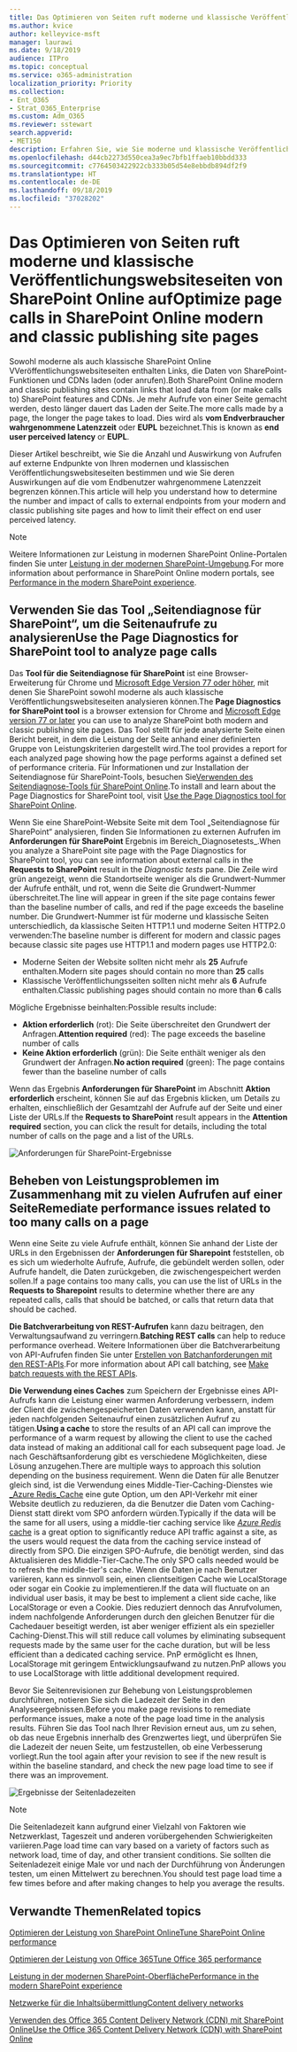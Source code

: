 ```yaml
---
title: Das Optimieren von Seiten ruft moderne und klassische Veröffentlichungswebsiteseiten von SharePoint Online auf
ms.author: kvice
author: kelleyvice-msft
manager: laurawi
ms.date: 9/18/2019
audience: ITPro
ms.topic: conceptual
ms.service: o365-administration
localization_priority: Priority
ms.collection:
- Ent_O365
- Strat_O365_Enterprise
ms.custom: Adm_O365
ms.reviewer: sstewart
search.appverid:
- MET150
description: Erfahren Sie, wie Sie moderne und klassische Veröffentlichungswebsiteseiten in SharePoint Online optimieren können, indem Sie die Anzahl der Aufrufe von SharePoint Online-Service-Endpunkten begrenzen.
ms.openlocfilehash: d44cb2273d550cea3a9ec7bfb1ffaeb10bbdd333
ms.sourcegitcommit: c7764503422922cb333b05d54e8ebbdb894df2f9
ms.translationtype: HT
ms.contentlocale: de-DE
ms.lasthandoff: 09/18/2019
ms.locfileid: "37028202"
---
```

# <a name="optimize-page-calls-in-sharepoint-online-modern-and-classic-publishing-site-pages"></a><span data-ttu-id="a29f8-103">Das Optimieren von Seiten ruft moderne und klassische Veröffentlichungswebsiteseiten von SharePoint Online auf</span><span class="sxs-lookup"><span data-stu-id="a29f8-103">Optimize page calls in SharePoint Online modern and classic publishing site pages</span></span>

<span data-ttu-id="a29f8-104">Sowohl moderne als auch klassische SharePoint Online VVeröffentlichungswebsiteseiten enthalten Links, die Daten von SharePoint-Funktionen und CDNs laden (oder anrufen).</span><span class="sxs-lookup"><span data-stu-id="a29f8-104">Both SharePoint Online modern and classic publishing sites contain links that load data from (or make calls to) SharePoint features and CDNs.</span></span> <span data-ttu-id="a29f8-105">Je mehr Aufrufe von einer Seite gemacht werden, desto länger dauert das Laden der Seite.</span><span class="sxs-lookup"><span data-stu-id="a29f8-105">The more calls made by a page, the longer the page takes to load.</span></span> <span data-ttu-id="a29f8-106">Dies wird als **vom Endverbraucher wahrgenommene Latenzzeit** oder **EUPL** bezeichnet.</span><span class="sxs-lookup"><span data-stu-id="a29f8-106">This is known as **end user perceived latency** or **EUPL**.</span></span>

<span data-ttu-id="a29f8-107">Dieser Artikel beschreibt, wie Sie die Anzahl und Auswirkung von Aufrufen auf externe Endpunkte von Ihren modernen und klassischen Veröffentlichungswebsiteseiten bestimmen und wie Sie deren Auswirkungen auf die vom Endbenutzer wahrgenommene Latenzzeit begrenzen können.</span><span class="sxs-lookup"><span data-stu-id="a29f8-107">This article will help you understand how to determine the number and impact of calls to external endpoints from your modern and classic publishing site pages and how to limit their effect on end user perceived latency.</span></span>

>[!NOTE]
><span data-ttu-id="a29f8-108">Weitere Informationen zur Leistung in modernen SharePoint Online-Portalen finden Sie unter [Leistung in der modernen SharePoint-Umgebung](https://docs.microsoft.com/de-DE/sharepoint/modern-experience-performance).</span><span class="sxs-lookup"><span data-stu-id="a29f8-108">For more information about performance in SharePoint Online modern portals, see [Performance in the modern SharePoint experience](https://docs.microsoft.com/de-DE/sharepoint/modern-experience-performance).</span></span>

## <a name="use-the-page-diagnostics-for-sharepoint-tool-to-analyze-page-calls"></a><span data-ttu-id="a29f8-109">Verwenden Sie das Tool „Seitendiagnose für SharePoint“, um die Seitenaufrufe zu analysieren</span><span class="sxs-lookup"><span data-stu-id="a29f8-109">Use the Page Diagnostics for SharePoint tool to analyze page calls</span></span>

<span data-ttu-id="a29f8-110">Das **Tool für die Seitendiagnose für SharePoint** ist eine Browser-Erweiterung für Chrome und [Microsoft Edge Version 77 oder höher](https://www.microsoftedgeinsider.com/en-us/download?form=MI13E8&OCID=MI13E8), mit denen Sie SharePoint sowohl moderne als auch klassische Veröffentlichungswebsiteseiten analysieren können.</span><span class="sxs-lookup"><span data-stu-id="a29f8-110">The **Page Diagnostics for SharePoint tool** is a browser extension for Chrome and [Microsoft Edge version 77 or later](https://www.microsoftedgeinsider.com/en-us/download?form=MI13E8&OCID=MI13E8) you can use to analyze SharePoint both modern and classic publishing site pages.</span></span> <span data-ttu-id="a29f8-111">Das Tool stellt für jede analysierte Seite einen Bericht bereit, in dem die Leistung der Seite anhand einer definierten Gruppe von Leistungskriterien dargestellt wird.</span><span class="sxs-lookup"><span data-stu-id="a29f8-111">The tool provides a report for each analyzed page showing how the page performs against a defined set of performance criteria.</span></span> <span data-ttu-id="a29f8-112">Für Informationen und zur Installation der Seitendiagnose für SharePoint-Tools, besuchen Sie[Verwenden des Seitendiagnose-Tools für SharePoint Online](page-diagnostics-for-spo.md).</span><span class="sxs-lookup"><span data-stu-id="a29f8-112">To install and learn about the Page Diagnostics for SharePoint tool, visit [Use the Page Diagnostics tool for SharePoint Online](page-diagnostics-for-spo.md).</span></span>

<span data-ttu-id="a29f8-113">Wenn Sie eine SharePoint-Website Seite mit dem Tool „Seitendiagnose für SharePoint“ analysieren, finden Sie Informationen zu externen Aufrufen im **Anforderungen für SharePoint** Ergebnis im Bereich_Diagnosetests_.</span><span class="sxs-lookup"><span data-stu-id="a29f8-113">When you analyze a SharePoint site page with the Page Diagnostics for SharePoint tool, you can see information about external calls in the **Requests to SharePoint** result in the _Diagnostic tests_ pane.</span></span> <span data-ttu-id="a29f8-114">Die Zeile wird grün angezeigt, wenn die Standortseite weniger als die Grundwert-Nummer der Aufrufe enthält, und rot, wenn die Seite die Grundwert-Nummer überschreitet.</span><span class="sxs-lookup"><span data-stu-id="a29f8-114">The line will appear in green if the site page contains fewer than the baseline number of calls, and red if the page exceeds the baseline number.</span></span> <span data-ttu-id="a29f8-115">Die Grundwert-Nummer ist für moderne und klassische Seiten unterschiedlich, da klassische Seiten HTTP1.1 und moderne Seiten HTTP2.0 verwenden:</span><span class="sxs-lookup"><span data-stu-id="a29f8-115">The baseline number is different for modern and classic pages because classic site pages use HTTP1.1 and modern pages use HTTP2.0:</span></span>

- <span data-ttu-id="a29f8-116">Moderne Seiten der Website sollten nicht mehr als **25** Aufrufe enthalten.</span><span class="sxs-lookup"><span data-stu-id="a29f8-116">Modern site pages should contain no more than **25** calls</span></span>
- <span data-ttu-id="a29f8-117">Klassische Veröffentlichungsseiten sollten nicht mehr als **6** Aufrufe enthalten.</span><span class="sxs-lookup"><span data-stu-id="a29f8-117">Classic publishing pages should contain no more than **6** calls</span></span>

<span data-ttu-id="a29f8-118">Mögliche Ergebnisse beinhalten:</span><span class="sxs-lookup"><span data-stu-id="a29f8-118">Possible results include:</span></span>

- <span data-ttu-id="a29f8-119">**Aktion erforderlich** (rot): Die Seite überschreitet den Grundwert der Anfragen.</span><span class="sxs-lookup"><span data-stu-id="a29f8-119">**Attention required** (red): The page exceeds the baseline number of calls</span></span>
- <span data-ttu-id="a29f8-120">**Keine Aktion erforderlich** (grün): Die Seite enthält weniger als den Grundwert der Anfragen.</span><span class="sxs-lookup"><span data-stu-id="a29f8-120">**No action required** (green): The page contains fewer than the baseline number of calls</span></span>

<span data-ttu-id="a29f8-121">Wenn das Ergebnis **Anforderungen für SharePoint** im Abschnitt **Aktion erforderlich** erscheint, können Sie auf das Ergebnis klicken, um Details zu erhalten, einschließlich der Gesamtzahl der Aufrufe auf der Seite und einer Liste der URLs.</span><span class="sxs-lookup"><span data-stu-id="a29f8-121">If the **Requests to SharePoint** result appears in the **Attention required** section, you can click the result for details, including the total number of calls on the page and a list of the URLs.</span></span>

![Anforderungen für SharePoint-Ergebnisse](media/modern-portal-optimization/pagediag-requests.png)

## <a name="remediate-performance-issues-related-to-too-many-calls-on-a-page"></a><span data-ttu-id="a29f8-123">Beheben von Leistungsproblemen im Zusammenhang mit zu vielen Aufrufen auf einer Seite</span><span class="sxs-lookup"><span data-stu-id="a29f8-123">Remediate performance issues related to too many calls on a page</span></span>

<span data-ttu-id="a29f8-124">Wenn eine Seite zu viele Aufrufe enthält, können Sie anhand der Liste der URLs in den Ergebnissen der **Anforderungen für Sharepoint** feststellen, ob es sich um wiederholte Aufrufe, Aufrufe, die gebündelt werden sollen, oder Aufrufe handelt, die Daten zurückgeben, die zwischengespeichert werden sollen.</span><span class="sxs-lookup"><span data-stu-id="a29f8-124">If a page contains too many calls, you can use the list of URLs in the **Requests to Sharepoint** results to determine whether there are any repeated calls, calls that should be batched, or calls that return data that should be cached.</span></span>

<span data-ttu-id="a29f8-125">**Die Batchverarbeitung von REST-Aufrufen** kann dazu beitragen, den Verwaltungsaufwand zu verringern.</span><span class="sxs-lookup"><span data-stu-id="a29f8-125">**Batching REST calls** can help to reduce performance overhead.</span></span> <span data-ttu-id="a29f8-126">Weitere Informationen über die Batchverarbeitung von API-Aufrufen finden Sie unter [Erstellen von Batchanforderungen mit den REST-APIs](https://docs.microsoft.com/de-DE/sharepoint/dev/sp-add-ins/make-batch-requests-with-the-rest-apis).</span><span class="sxs-lookup"><span data-stu-id="a29f8-126">For more information about API call batching, see [Make batch requests with the REST APIs](https://docs.microsoft.com/de-DE/sharepoint/dev/sp-add-ins/make-batch-requests-with-the-rest-apis).</span></span>

<span data-ttu-id="a29f8-127">**Die Verwendung eines Caches** zum Speichern der Ergebnisse eines API-Aufrufs kann die Leistung einer warmen Anforderung verbessern, indem der Client die zwischengespeicherten Daten verwenden kann, anstatt für jeden nachfolgenden Seitenaufruf einen zusätzlichen Aufruf zu tätigen.</span><span class="sxs-lookup"><span data-stu-id="a29f8-127">**Using a cache** to store the results of an API call can improve the performance of a warm request by allowing the client to use the cached data instead of making an additional call for each subsequent page load.</span></span> <span data-ttu-id="a29f8-128">Je nach Geschäftsanforderung gibt es verschiedene Möglichkeiten, diese Lösung anzugehen.</span><span class="sxs-lookup"><span data-stu-id="a29f8-128">There are multiple ways to approach this solution depending on the business requirement.</span></span> <span data-ttu-id="a29f8-129">Wenn die Daten für alle Benutzer gleich sind, ist die Verwendung eines Middle-Tier-Caching-Dienstes wie [_Azure Redis_Cache](https://azure.microsoft.com/de-DE/services/cache/) eine gute Option, um den API-Verkehr mit einer Website deutlich zu reduzieren, da die Benutzer die Daten vom Caching-Dienst statt direkt vom SPO anfordern würden.</span><span class="sxs-lookup"><span data-stu-id="a29f8-129">Typically if the data will be the same for all users, using a middle-tier caching service like [_Azure Redis_ cache](https://azure.microsoft.com/de-DE/services/cache/) is a great option to significantly reduce API traffic against a site, as the users would request the data from the caching service instead of directly from SPO.</span></span> <span data-ttu-id="a29f8-130">Die einzigen SPO-Aufrufe, die benötigt werden, sind das Aktualisieren des Middle-Tier-Cache.</span><span class="sxs-lookup"><span data-stu-id="a29f8-130">The only SPO calls needed would be to refresh the middle-tier's cache.</span></span> <span data-ttu-id="a29f8-131">Wenn die Daten je nach Benutzer variieren, kann es sinnvoll sein, einen clientseitigen Cache wie LocalStorage oder sogar ein Cookie zu implementieren.</span><span class="sxs-lookup"><span data-stu-id="a29f8-131">If the data will fluctuate on an individual user basis, it may be best to implement a client side cache, like LocalStorage or even a Cookie.</span></span> <span data-ttu-id="a29f8-132">Dies reduziert dennoch das Anrufvolumen, indem nachfolgende Anforderungen durch den gleichen Benutzer für die Cachedauer beseitigt werden, ist aber weniger effizient als ein spezieller Caching-Dienst.</span><span class="sxs-lookup"><span data-stu-id="a29f8-132">This will still reduce call volumes by eliminating subsequent requests made by the same user for the cache duration, but will be less efficient than a dedicated caching service.</span></span> <span data-ttu-id="a29f8-133">PnP ermöglicht es Ihnen, LocalStorage mit geringem Entwicklungsaufwand zu nutzen.</span><span class="sxs-lookup"><span data-stu-id="a29f8-133">PnP allows you to use LocalStorage with little additional development required.</span></span>

<span data-ttu-id="a29f8-134">Bevor Sie Seitenrevisionen zur Behebung von Leistungsproblemen durchführen, notieren Sie sich die Ladezeit der Seite in den Analyseergebnissen.</span><span class="sxs-lookup"><span data-stu-id="a29f8-134">Before you make page revisions to remediate performance issues, make a note of the page load time in the analysis results.</span></span> <span data-ttu-id="a29f8-135">Führen Sie das Tool nach Ihrer Revision erneut aus, um zu sehen, ob das neue Ergebnis innerhalb des Grenzwertes liegt, und überprüfen Sie die Ladezeit der neuen Seite, um festzustellen, ob eine Verbesserung vorliegt.</span><span class="sxs-lookup"><span data-stu-id="a29f8-135">Run the tool again after your revision to see if the new result is within the baseline standard, and check the new page load time to see if there was an improvement.</span></span>

![Ergebnisse der Seitenladezeiten](media/modern-portal-optimization/pagediag-page-load-time.png)

>[!NOTE]
><span data-ttu-id="a29f8-137">Die Seitenladezeit kann aufgrund einer Vielzahl von Faktoren wie Netzwerklast, Tageszeit und anderen vorübergehenden Schwierigkeiten variieren.</span><span class="sxs-lookup"><span data-stu-id="a29f8-137">Page load time can vary based on a variety of factors such as network load, time of day, and other transient conditions.</span></span> <span data-ttu-id="a29f8-138">Sie sollten die Seitenladezeit einige Male vor und nach der Durchführung von Änderungen testen, um einen Mittelwert zu berechnen.</span><span class="sxs-lookup"><span data-stu-id="a29f8-138">You should test page load time a few times before and after making changes to help you average the results.</span></span>

## <a name="related-topics"></a><span data-ttu-id="a29f8-139">Verwandte Themen</span><span class="sxs-lookup"><span data-stu-id="a29f8-139">Related topics</span></span>

[<span data-ttu-id="a29f8-140">Optimieren der Leistung von SharePoint Online</span><span class="sxs-lookup"><span data-stu-id="a29f8-140">Tune SharePoint Online performance</span></span>](tune-sharepoint-online-performance.md)

[<span data-ttu-id="a29f8-141">Optimieren der Leistung von Office 365</span><span class="sxs-lookup"><span data-stu-id="a29f8-141">Tune Office 365 performance</span></span>](tune-office-365-performance.md)

[<span data-ttu-id="a29f8-142">Leistung in der modernen SharePoint-Oberfläche</span><span class="sxs-lookup"><span data-stu-id="a29f8-142">Performance in the modern SharePoint experience</span></span>](https://docs.microsoft.com/de-DE/sharepoint/modern-experience-performance.md)

[<span data-ttu-id="a29f8-143">Netzwerke für die Inhaltsübermittlung</span><span class="sxs-lookup"><span data-stu-id="a29f8-143">Content delivery networks</span></span>](content-delivery-networks.md)

[<span data-ttu-id="a29f8-144">Verwenden des Office 365 Content Delivery Network (CDN) mit SharePoint Online</span><span class="sxs-lookup"><span data-stu-id="a29f8-144">Use the Office 365 Content Delivery Network (CDN) with SharePoint Online</span></span>](use-office-365-cdn-with-spo.md)
